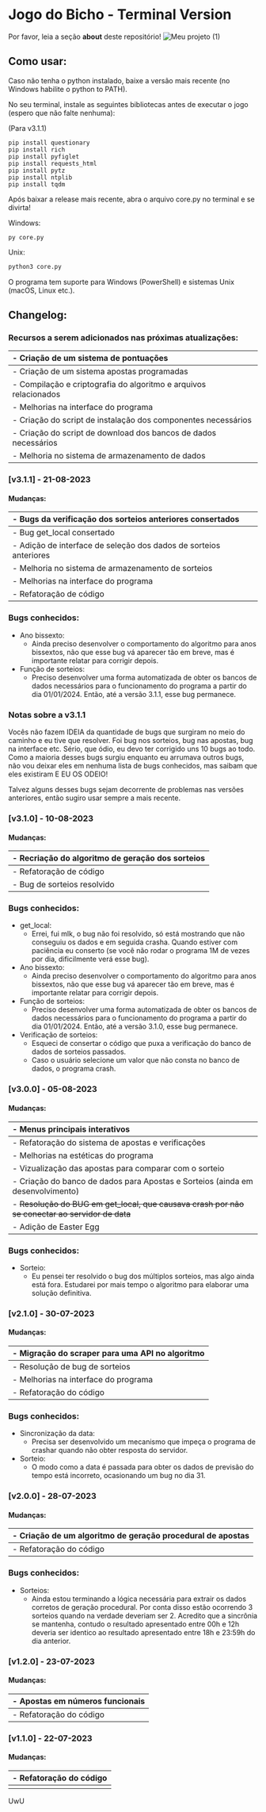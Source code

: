 # Jogo do Bicho - Terminal Version 

Por favor, leia a seção __about__ deste repositório! 
![Meu projeto (1)](https://github.com/TiaLiliUwU/jogo-do-bicho/assets/72944953/46a62d04-cea2-4acb-a705-375d80a13d1f)


## Como usar:

Caso não tenha o python instalado, baixe a versão mais recente (no Windows habilite o python to PATH).

No seu terminal, instale as seguintes bibliotecas antes de executar o jogo (espero que não falte nenhuma):

(Para v3.1.1)
```shell
pip install questionary
pip install rich
pip install pyfiglet
pip install requests_html
pip install pytz
pip install ntplib
pip install tqdm
```

Após baixar a release mais recente, abra o arquivo core.py no terminal e se divirta!


Windows:
```shell
py core.py
```

Unix:
```sh
python3 core.py
```

O programa tem suporte para Windows (PowerShell) e sistemas Unix (macOS, Linux etc.).

## Changelog:

### Recursos a serem adicionados nas próximas atualizações:

| - Criação de um sistema de pontuações |
| :--------------------------------------------------- |
| - Criação de um sistema apostas programadas |
| - Compilação e criptografia do algoritmo e arquivos relacionados |
| - Melhorias na interface do programa |
| - Criação do script de instalação dos componentes necessários |
| - Criação do script de download dos bancos de dados necessários |
| - Melhoria no sistema de armazenamento de dados |

### [v3.1.1] - 21-08-2023

#### Mudanças:

| - Bugs da verificação dos sorteios anteriores consertados |
| :--------------------- |
| - Bug get_local consertado |
| - Adição de interface de seleção dos dados de sorteios anteriores |
| - Melhoria no sistema de armazenamento de sorteios |
| - Melhorias na interface do programa |
| - Refatoração de código |


### Bugs conhecidos: 

- Ano bissexto:
    - Ainda preciso desenvolver o comportamento do algoritmo para anos bissextos, não que esse bug vá aparecer tão em breve, mas é importante relatar para corrigir depois.
- Função de sorteios:
    - Preciso desenvolver uma forma automatizada de obter os bancos de dados necessários para o funcionamento do programa a partir do dia 01/01/2024. Então, até a versão 3.1.1, esse bug permanece.


### Notas sobre a v3.1.1

Vocês não fazem IDEIA da quantidade de bugs que surgiram no meio do caminho e eu tive que resolver. Foi bug nos sorteios, bug nas apostas, bug na interface etc. Sério, que ódio, eu devo ter corrigido uns 10 bugs ao todo. Como a maioria desses bugs surgiu enquanto eu arrumava outros bugs, não vou deixar eles em nenhuma lista de bugs conhecidos, mas saibam que eles existiram E EU OS ODEIO!

Talvez alguns desses bugs sejam decorrente de problemas nas versões anteriores, então sugiro usar sempre a mais recente.

### [v3.1.0] - 10-08-2023

#### Mudanças:

| - Recriação do algoritmo de geração dos sorteios |
| :--------------------- |
| - Refatoração de código |
| - Bug de sorteios resolvido |

### Bugs conhecidos: 

- get_local:
    - Errei, fui mlk, o bug não foi resolvido, só está mostrando que não conseguiu os dados e em seguida crasha. Quando estiver com paciência eu conserto (se você não rodar o programa 1M de vezes por dia, dificilmente verá esse bug).
- Ano bissexto:
    - Ainda preciso desenvolver o comportamento do algoritmo para anos bissextos, não que esse bug vá aparecer tão em breve, mas é importante relatar para corrigir depois.
- Função de sorteios:
    - Preciso desenvolver uma forma automatizada de obter os bancos de dados necessários para o funcionamento do programa a partir do dia 01/01/2024. Então, até a versão 3.1.0, esse bug permanece.
- Verificação de sorteios:
    - Esqueci de consertar o código que puxa a verificação do banco de dados de sorteios passados.
    - Caso o usuário selecione um valor que não consta no banco de dados, o programa crash.

### [v3.0.0] - 05-08-2023

#### Mudanças:

| - Menus principais interativos |
| :--------------------- |
| - Refatoração do sistema de apostas e verificações |
| - Melhorias na estéticas do programa |
| - Vizualização das apostas para comparar com o sorteio |
| - Criação do banco de dados para Apostas e Sorteios (ainda em desenvolvimento) |
| - ~~Resolução do BUG em get_local, que causava crash por não se conectar ao servidor de data~~ |
| - Adição de Easter Egg |

### Bugs conhecidos: 

- Sorteio:
    - Eu pensei ter resolvido o bug dos múltiplos sorteios, mas algo ainda está fora. Estudarei por mais tempo o algoritmo para elaborar uma solução definitiva.

### [v2.1.0] - 30-07-2023

#### Mudanças:

| - Migração do scraper para uma API no algoritmo |
| :--------------------- |
| - Resolução de bug de sorteios |
| - Melhorias na interface do programa |
| - Refatoração do código |

### Bugs conhecidos: 

- Sincronização da data:
    - Precisa ser desenvolvido um mecanismo que impeça o programa de crashar quando não obter resposta do servidor.
- Sorteio:
    - O modo como a data é passada para obter os dados de previsão do tempo está incorreto, ocasionando um bug no dia 31.

### [v2.0.0] - 28-07-2023

#### Mudanças:

| - Criação de um algoritmo de geração procedural de apostas |
| :--------------------- |
| - Refatoração do código |

### Bugs conhecidos: 

- Sorteios:
    - Ainda estou terminando a lógica necessária para extrair os dados corretos de geração procedural. Por conta disso estão ocorrendo 3 sorteios quando na verdade deveriam ser 2. Acredito que a sincrônia se mantenha, contudo o resultado apresentado entre 00h e 12h deveria ser identico ao resultado apresentado entre 18h e 23:59h do dia anterior.

### [v1.2.0] - 23-07-2023

#### Mudanças:

| - Apostas em números funcionais |
| :--------------------- |
| - Refatoração do código |

### [v1.1.0] - 22-07-2023

#### Mudanças:

| - Refatoração do código |
| :--------------------- |
|  |

UwU